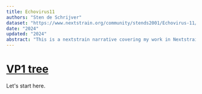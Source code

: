 ```yaml
---
title: Echovirus11
authors: "Sten de Schrijver"
dataset: "https://www.nextstrain.org/community/stends2001/Echovirus-11/VP1"
date: "2024"
updated: "2024"
abstract: "This is a nextstrain narrative covering my work in Nextstrain thus far."
---
```


# [VP1 tree](https://nextstrain.org/community/stends2001/Echovirus-11/VP1)
Let's start here.
